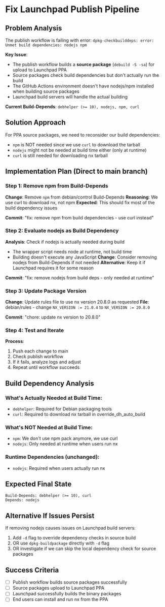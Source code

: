 # Fix Launchpad Publish Pipeline

## Problem Analysis

The publish workflow is failing with error: `dpkg-checkbuilddeps: error: Unmet build dependencies: nodejs npm`

**Key Issue**: 
- The publish workflow builds a **source package** (`debuild -S -sa`) for upload to Launchpad PPA
- Source packages check build dependencies but don't actually run the build
- The GitHub Actions environment doesn't have nodejs/npm installed when building source packages
- Launchpad build servers will handle the actual building

**Current Build-Depends**: `debhelper (>= 10), nodejs, npm, curl`

## Solution Approach

For PPA source packages, we need to reconsider our build dependencies:
- `npm` is NOT needed since we use `curl` to download the tarball
- `nodejs` might not be needed at build time either (only at runtime)
- `curl` is still needed for downloading nx tarball

## Implementation Plan (Direct to main branch)

### Step 1: Remove npm from Build-Depends
**Change**: Remove `npm` from debian/control Build-Depends
**Reasoning**: We use curl to download nx, not npm
**Expected**: This should fix most of the build dependency issues

**Commit**: "fix: remove npm from build dependencies - use curl instead"

### Step 2: Evaluate nodejs as Build Dependency
**Analysis**: Check if nodejs is actually needed during build
- The wrapper script needs node at runtime, not build time
- Building doesn't execute any JavaScript
**Change**: Consider removing nodejs from Build-Depends if not needed
**Alternative**: Keep it if Launchpad requires it for some reason

**Commit**: "fix: remove nodejs from build deps - only needed at runtime"

### Step 3: Update Package Version
**Change**: Update rules file to use nx version 20.8.0 as requested
**File**: debian/rules - change `NX_VERSION := 21.0.4` to `NX_VERSION := 20.8.0`

**Commit**: "chore: update nx version to 20.8.0"

### Step 4: Test and Iterate
**Process**:
1. Push each change to main
2. Check publish workflow
3. If it fails, analyze logs and adjust
4. Repeat until workflow succeeds

## Build Dependency Analysis

### What's Actually Needed at Build Time:
- `debhelper`: Required for Debian packaging tools
- `curl`: Required to download nx tarball in override_dh_auto_build

### What's NOT Needed at Build Time:
- `npm`: We don't use npm pack anymore, we use curl
- `nodejs`: Only needed at runtime when users run nx

### Runtime Dependencies (unchanged):
- `nodejs`: Required when users actually run nx

## Expected Final State

```
Build-Depends: debhelper (>= 10), curl
Depends: nodejs
```

## Alternative If Issues Persist

If removing nodejs causes issues on Launchpad build servers:
1. Add `-d` flag to override dependency checks in source build
2. OR use `dpkg-buildpackage` directly with `-d` flag
3. OR investigate if we can skip the local dependency check for source packages

## Success Criteria

- [ ] Publish workflow builds source packages successfully
- [ ] Source packages upload to Launchpad PPA
- [ ] Launchpad successfully builds the binary packages
- [ ] End users can install and run nx from the PPA
